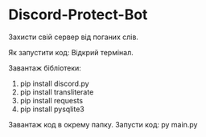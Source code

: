 # Discord-Protect-Bot
Захисти свій сервер від поганих слів.

 Як запустити код:
Відкрий термінал.

Завантаж бібліотеки:
1. pip install discord.py
2. pip install transliterate
3. pip install requests
4. pip install pysqlite3

Завантаж код в окрему папку.
Запусти код:
py main.py
